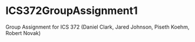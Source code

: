 # ICS372GroupAssignment1
Group Assignment for ICS 372 (Daniel Clark, Jared Johnson, Piseth Koehm, Robert Novak)
